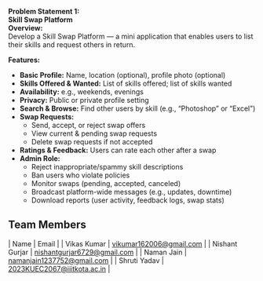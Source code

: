 
**Problem Statement 1:**  
**Skill Swap Platform**  
**Overview:**  
Develop a Skill Swap Platform — a mini application that enables users to list their skills and request others in return.

**Features:**
- **Basic Profile:** Name, location (optional), profile photo (optional)  
- **Skills Offered & Wanted:** List of skills offered; list of skills wanted  
- **Availability:** e.g., weekends, evenings  
- **Privacy:** Public or private profile setting  
- **Search & Browse:** Find other users by skill (e.g., “Photoshop” or “Excel”)  
- **Swap Requests:**  
  - Send, accept, or reject swap offers  
  - View current & pending swap requests  
  - Delete swap requests if not accepted  
- **Ratings & Feedback:** Users can rate each other after a swap  
- **Admin Role:**  
  - Reject inappropriate/spammy skill descriptions  
  - Ban users who violate policies  
  - Monitor swaps (pending, accepted, canceled)  
  - Broadcast platform-wide messages (e.g., updates, downtime)  
  - Download reports (user activity, feedback logs, swap stats)
    

## Team Members

| Name              | Email                       |
|  Vikas Kumar      | vikumar162006@gmail.com     |
|  Nishant Gurjar   | nishantgurjar6729@gmail.com |
|  Naman Jain       | namanjain1237752@gmail.com  |
|  Shruti Yadav     | 2023KUEC2067@iiitkota.ac.in |
